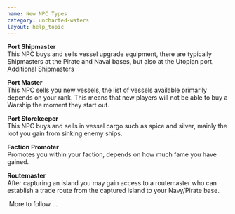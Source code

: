 ```yaml
---
name: New NPC Types
category: uncharted-waters
layout: help_topic
---
```

**Port Shipmaster**  
This NPC buys and sells vessel upgrade equipment, there are typically Shipmasters at the Pirate and Naval bases, but also at the Utopian port. Additional Shipmasters

**Port Master**  
This NPC sells you new vessels, the list of vessels available primarily depends on your rank. This means that new players will not be able to buy a Warship the moment they start out.

**Port Storekeeper**  
This NPC buys and sells in vessel cargo such as spice and silver, mainly the loot you gain from sinking enemy ships.

**Faction Promoter**  
Promotes you within your faction, depends on how much fame you have gained.

**Routemaster**  
After capturing an island you may gain access to a routemaster who can establish a trade route from the captured island to your Navy/Pirate base.

 More to follow ...